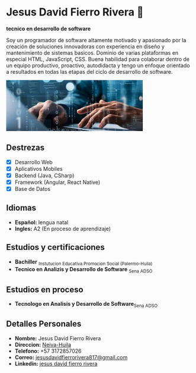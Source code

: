# Jesus David Fierro Rivera :wave:
**tecnico en desarrollo de software**

Soy un programador de software altamente motivado y apasionado por la creación de soluciones innovadoras con experiencia en diseño y mantenimiento de sistemas basicos. Dominio de varias plataformas en especial HTML, JavaScript, CSS. Buena habilidad para colaborar dentro de un equipo productivo, proactivo, autodidacta y tengo un enfoque orientado a resultados en todas las etapas del ciclo de desarrollo de software.

![Screenshot of a comment on a GitHub issue showing an image, added in the Markdown, of an Octocat smiling and raising a tentacle.](programacion.jpg)

## Destrezas
- [X] Desarrollo Web
- [x] Aplicativos Mobiles
- [X] Backend (Java, CSharp)
- [X] Framework (Angular, React Native)
- [X] Base de Datos
      
## Idiomas
+  **Español:** lengua natal 
+  **Ingles:** A2 (En proceso de aprendizaje)

## Estudios y certificaciones
+ **Bachiller** <sub>Instutucion Educativa Promocion Social (Palermo-Huila)</sub>
+ **Tecnico en Analizis y Desarrollo de Software** <sub>Sena ADSO</sub>

## Estudios en proceso
+ **Tecnologo en Analisis y Desarrollo de Software**<sub>Sena ADSO</sub>

## Detalles Personales
+ **Nombre:** Jesus David Fierro Rivera
+ **Direccion:** <a href="https://es.wikipedia.org/wiki/Neiva">Neiva-Huila</a>
+ **Telefono:** +57 3172857026
+ **Correo:** jesusdavidfierrorivera817@gmail.com
+ **Linkedin:** <a href="https://www.linkedin.com/in/jesus-david-fierro-rivera-1226bb318?utm_source=share&utm_campaing=share">jesus david fierro rivera</a>




